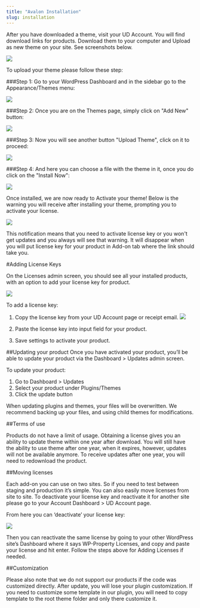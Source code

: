 ```yaml
---
title: "Avalon Installation"
slug: installation
---
```


After you have downloaded a theme, visit your UD Account. You will find download links for products. Download them to your computer and Upload as new theme on your site. See screenshots below.

![](https://storage.googleapis.com/media.usabilitydynamics.com/2016/10/dcab0b93c1a44436ad8fea08990bc1c7.png)

To upload your theme please follow these step: 

###Step 1: Go to your WordPress Dashboard and in the sidebar go to the Appearance/Themes menu:

![](https://storage.googleapis.com/media.usabilitydynamics.com/2016/07/Screenshot-18.png) 

###Step 2: Once you are on the Themes page, simply click on "Add New" button: 

![](https://storage.googleapis.com/media.usabilitydynamics.com/2016/07/Screenshot-23.png)

###Step 3: Now you will see another button "Upload Theme", click on it to proceed:

![](https://storage.googleapis.com/media.usabilitydynamics.com/2016/07/upload.png)

###Step 4: And here you can choose a file with the theme in it, once you do click on the "Install Now":

![](https://storage.googleapis.com/media.usabilitydynamics.com/2016/07/Screenshot-23-1.png)

Once installed, we are now ready to Activate your theme!
Below is the warning you will receive after installing your theme, prompting you to activate your license. 

![](https://storage.googleapis.com/media.usabilitydynamics.com/2016/07/Screenshot-21.png)

This notification means that you need to activate license key or you won't get updates and you always will see that warning. It will disappear when you will put license key for your product in Add-on tab where the link should take you. 

#Adding License Keys

On the Licenses admin screen, you should see all your installed products, with an option to add your license key for product.

![](https://storage.googleapis.com/media.usabilitydynamics.com/2016/07/Screenshot-22.png)

To add a license key:

1. Copy the license key from your UD Account page or receipt email.
![](https://storage.googleapis.com/media.usabilitydynamics.com/2016/07/Screenshot-24-650x63.png)

2. Paste the license key into input field for your product.

3. Save settings to activate your product.


##Updating your product
Once you have activated your product, you’ll be able to update your product via the Dashboard > Updates admin screen.

To update your product:

1. Go to Dashboard > Updates
2. Select your product under Plugins/Themes
3. Click the update button

When updating plugins and themes, your files will be overwritten. We recommend backing up your files, and using child themes for modifications.

##Terms of use 

Products do not have a limit of usage. Obtaining a license gives you an ability to update theme within one year after download. You will still have the ability to use theme after one year, when it expires, however, updates will not be available anymore. To receive updates after one year, you will need to redownload the product. 


##Moving licenses

Each add-on you can use on two sites. So if you need to test between staging and production it’s simple. You can also easily move licenses from site to site. To deactivate your license key and reactivate it for another site please go to your Account Dashboard > UD Account page.

From here you can ‘deactivate’ your license key:

![](https://storage.googleapis.com/media.usabilitydynamics.com/2016/07/Screenshot-17.png)

Then you can reactivate the same license by going to your other WordPress site’s Dashboard where it says WP-Property Licenses, and copy and paste your license and hit enter. Follow the steps above for Adding Licenses if needed. 

##Customization

Please also note that we do not support our products if the code was customized directly. After update, you will lose your plugin customization. If you need to customize some template in our plugin, you will need to copy template to the root theme folder and only there customize it.